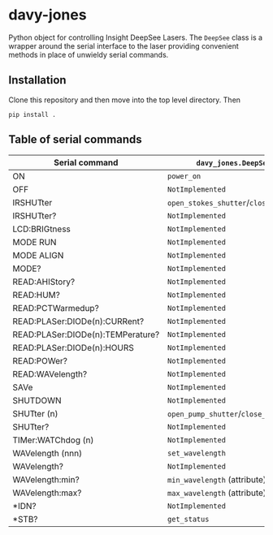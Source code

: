 # davy-jones
Python object for controlling Insight DeepSee Lasers. The `DeepSee` class is a
wrapper around the serial interface to the laser providing convenient methods
in place of unwieldy serial commands.


## Installation
Clone this repository and then move into the top level directory. Then

`pip install .`


## Table of serial commands

| Serial command | `davy_jones.DeepSee` method|
|----------------|----------------------------|
| ON | `power_on` |
| OFF | `NotImplemented`|
| IRSHUTter | `open_stokes_shutter`/`close_stokes_shutter`|
| IRSHUTter? | `NotImplemented`|
| LCD:BRIGtness | `NotImplemented`|
| MODE RUN | `NotImplemented`|
| MODE ALIGN | `NotImplemented`|
| MODE? | `NotImplemented`|
| READ:AHIStory? | `NotImplemented`|
| READ:HUM? | `NotImplemented`|
| READ:PCTWarmedup? | `NotImplemented`|
| READ:PLASer:DIODe(n):CURRent? | `NotImplemented`|
| READ:PLASer:DIODe(n):TEMPerature? | `NotImplemented`|
| READ:PLASer:DIODe(n):HOURS | `NotImplemented`|
| READ:POWer? |`NotImplemented`|
| READ:WAVelength? |`NotImplemented`|
| SAVe |`NotImplemented`|
| SHUTDOWN | `NotImplemented`|
| SHUTter (n) | `open_pump_shutter`/`close_pump_shutter` |
| SHUTter? | `NotImplemented`|
| TIMer:WATChdog (n) | `NotImplemented`|
| WAVelength (nnn) | `set_wavelength` |
| WAVelength? | `NotImplemented`|
| WAVelength:min? | `min_wavelength` (attribute) |
| WAVelength:max? | `max_wavelength` (attribute) |
| \*IDN? | `NotImplemented`|
| \*STB? | `get_status` |
